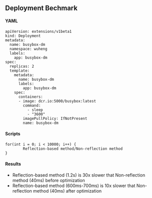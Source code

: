 
## Deployment Bechmark 

#### YAML  

```
apiVersion: extensions/v1beta1
kind: Deployment
metadata:
  name: busybox-dm
  namespace: wuheng
  labels:
    app: busybox-dm
spec:
  replicas: 2
  template:
    metadata:
      name: busybox-dm
      labels:
        app: busybox-dm
    spec:
      containers:
      - image: dcr.io:5000/busybox:latest
        command:
          - sleep
          - "3600"
        imagePullPolicy: IfNotPresent
        name: busybox-dm
```

#### Scripts

```
for(int i = 0; i < 10000; i++) {
		Reflection-based method/Non-reflection method
}
```
#### Results

- Reflection-based method (1.2s) is 30x slower that Non-reflection method (40ms) before optimization
- Reflection-based method (600ms-700ms) is 10x slower that Non-reflection method (40ms) after optimization
